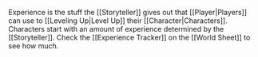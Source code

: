 Experience is the stuff the [[Storyteller]] gives out that [[Player|Players]] can use to [[Leveling Up|Level Up]] their [[Character|Characters]]. Characters start with an amount of experience determined by the [[Storyteller]]. Check the [[Experience Tracker]] on the [[World Sheet]] to see how much.